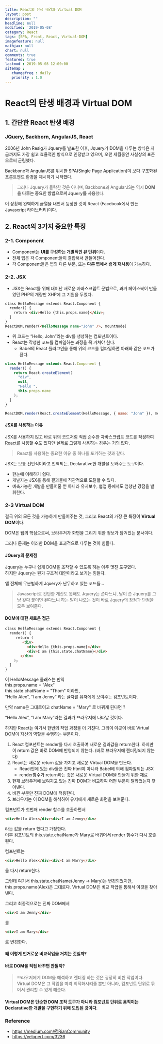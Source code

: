 ```yaml
---
title: React의 탄생 배경과 Virtual DOM
layout: post
description: ""
headline: null
modified: '2019-05-08'
category: React
tags: [SPA, Front, React, Virtual-DOM]
imagefeature: null
mathjax: null
chart: null
comments: true
featured: true
lastmod : 2019-05-08 12:00:00
sitemap :  
   changefreq : daily
   priority : 1.0
---
```


# React의 탄생 배경과 Virtual DOM  
  
## 1. 간단한 React 탄생 배경  
  
### JQuery, Backborn, AngularJS, React
  
2006년 John Resig가 Jquery를 발표한 이후, Jquery가 DOM을 다루는 방식은 지금까지도 가장 쉽고 효율적인 방식으로 인정받고 있으며, 오랜 세월동안 사실상의 표준으로써 군림했다.  
  
Backbone과 AngularJS를 위시한 SPA(Single Page Application)이 보다 구조화된 프론트엔드 환경을 제시하기 시작했다.  
> 그러나 Jquery가 몰락한 것은 아니며, Backbone과 AngularJS는 역시 **DOM을 다루는 중요한 방법으로써 Jquery를 사용**했다.  
  
이 상황에 완벽하게 균열을 내면서 등장한 것이 React (Facebook에서 만든 Javascript 라이브러리)이다.  
  

## 2. React의 3가지 중요한 특징  
  
### 2-1. Component  
  
- Component는 **UI를 구성하는 개별적인 뷰 단위**이다.  
- 전체 앱은 각 Component들이 결합해서 만들어진다.  
- 각 Component들은 앱의 다른 부분, 또는 **다른 앱에서 쉽게 재사용**이 가능하다.  
  
### 2-2. JSX  
  
- JSX는 React를 위해 태어난 새로운 자바스크립트 문법으로, 과거 페이스북이 만들었던 PHP의 개량판 XHP에 그 기원을 두었다.  
  
```html
class HelloMessage extends React.Component {
  render() {
    return <div>Hello {this.props.name}</div>;
  }
}
ReactDOM.render(<HelloMessage name="John" />, mountNode)
```
  
- 위 코드는 “Hello, John”라는 div를 생성하는 컴포넌트이다.  
- React는 작성한 코드를 컴파일하는 과정을 꼭 거쳐야 한다.  
	-  Babel의 React 플러그인을 통해 위의 코드를 컴파일하면 아래와 같은 코드가 된다.  
  
```javascript
class HelloMessage extends React.Component {
  render() {
    return React.createElement(
      "div",
      null,
      "Hello ",
      this.props.name
    );
  }
}

ReactDOM.render(React.createElement(HelloMessage, { name: "John" }), mountNode);
```

#### JSX를 사용하는 이유  
  
JSX를 사용하지 않고 바로 위의 코드처럼 직접 순수한 자바스크립트 코드를 작성하여 React를 사용할 수도 있지만 실제로 그렇게 사용하는 경우는 거의 없다.
>  React를 사용하는 중요한 이유 중 하나를 포기하는 것과 같다.  
  
JSX는 보통 선언적이라고 번역되는, Declarative한 개발을 도와주는 도구이다.  
  
- 한눈에 이해하기 쉽다.  
- 개발자는 JSX를 통해 결과물에 직관적으로 도달할 수 있다.  
- 예측가능한 개발을 만들어줄 뿐 아니라 유지보수, 협업 등에서도 엄청난 강점을 발휘한다.  
  
  
### 2-3 Virtual DOM  
  
결국 위의 모든 것을 가능하게 만들어주는 것, 그리고 React의 가장 큰 특징이 **Virtual DOM**이다.  
  
DOM은 웹의 핵심으로써, 브라우저가 화면을 그리기 위한 정보가 담겨있는 문서이다.  

그러나 문제는 이러한 DOM을 효과적으로 다루는 것이 힘들다.  
  
#### JQuery의 문제점  
  
Jquery는 누구나 쉽게 DOM을 조작할 수 있도록 하는 아주 멋진 도구였다.  
하지만 Jquery는 뭔가 구조적 대안이라고 보기는 힘들다.  
  
앱 전체에 무분별하게 Jquery가 난무하고 있는 코드들...  
> Javascript로 간단한 계산도 못해도 Jquery는 쓴다느니, 남이 쓴 Jquery를 그냥 갖다 붙이면 된다느니 하는 말이 나오는 것이 바로 Jquery의 장점과 단점을 모두 보여준다.  
  
#### DOM에 대한 새로운 접근  
  
```html
class HelloMessage extends React.Component {
  render() {
     return (
        <div>
          <div>Hello {this.props.name}</div>
          <div>I am {this.state.chatName}</div>
       </div>
    );
  }
}
```  
  
이 HelloMessage 클래스는 만약  
this.props.name = "Alex"  
this.state.chatName = "Thom" 이라면,  
“Hello Alex”, “I am Jenny” 라는 글자를 유저에게 보여주는 컴포넌트이다.  
  
만약 name은 그대로이고 chatName = "Mary" 로 바뀌게 된다면 ?  
  
“Hello Alex”, “I am Mary”라는 결과가 브라우저에 나타날 것이다.  
  
하지만 React는 여기서 한번의 작업 과정을 더 거친다. 그리이 이곳이 바로 Virtual DOM이 자신의 역할을 수행하는 부분이다.  
  
1. React 컴포넌트는 render를 다시 호출하여 새로운 결과값을 return한다. 하지만 이 return 값은 바로 DOM에 반영되지 않는다. (바로 브라우저에 렌더링되지 않는다)
2. React는 새로운 return 값을 가지고 새로운 Virtual DOM을 만든다.  
	- React안에 있는 div들은 진짜 html이 아니라 Babel에 의해 컴파일되는 JSX
	- render함수가 return하는 것은 새로운 Virtual DOM을 만들기 위한 재료
3. 현재 브라우저에 보여지고 있는 진짜 DOM과 비교하여 어떤 부분이 달라졌는지 찾아낸다.
4. 바뀐 부분만 진짜 DOM에 적용한다.
5.  브라우저는 이 DOM을 해석하여 유저에게 새로운 화면을 보여준다.  
  
  
컴포넌트가 첫번째 render 함수를 호출하면서  
  
```html
<div>Hello Alex</div><div>I am Jenny</div>
```   
  
라는 값을 return 했다고 가정한다.  
이후 컴포넌트의 this.state.chatName가 Mary로 바뀌어서 render 함수가 다시 호출된다.  
  
컴포넌트는  
  
```html
<div>Hello Alex</div><div>I am Marry</div>
```  
  
을 다시 return한다.  

그런데 여기서 this.state.chatName(Jenny -> Mary)는 변경되었지만, this.props.name(Alex)은 그대로다. Virtual DOM은 비교 작업을 통해서 이것을 찾아낸다.  
  
그리고 최종적으로는 진짜 DOM에서  
  
```html
<div>I am Jenny</div>
```  
  
를    
  
```html
<div>I am Mary</div>
```  

로 변경한다.  
  
#### 왜 이렇게 번거로운 비교작업을 거치는 것일까?  
#### 바로 DOM을 직접 바꾸면 안될까? 
> 브라우저에게 DOM을 해석하고 렌더링 하는 것은 굉장히 비싼 작업이다.  
> Virtual DOM은 그 작업을 미리 최적화시켜줄 뿐만 아니라, 컴포넌트 단위로 묶어서 관리할 수 있게 해준다.  
  

#### Virtual DOM은 단순한 DOM 조작 도구가 아니라 컴포넌트 단위로 움직이는 Declarative한 개발을 구현하기 위해 도입된 것이다.  
  
  
  
### Reference  
- https://medium.com/@RianCommunity
- https://velopert.com/3236